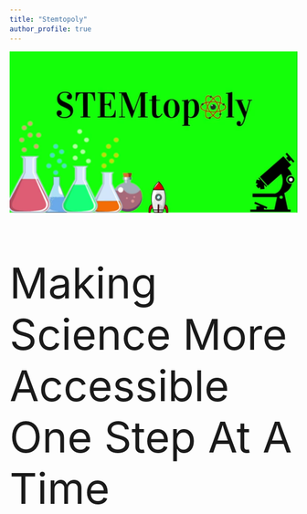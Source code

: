 ```yaml
---
title: "Stemtopoly"
author_profile: true
---
```

![image](/assets/images/StemtopolyPic.PNG)
<p style="font-size: 56pt"> Making Science More Accessible One Step At A Time</p>

